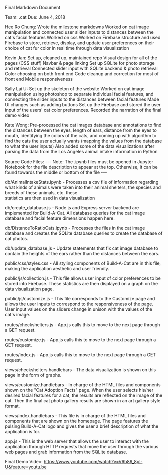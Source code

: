 Final Markdown Document

Team: .cat
Due: June 4, 2018

Hee Ro Chung:
  Wrote the milestone markdowns
  Worked on cat image manipulation and connected user slider inputs to distances between the cat's facial
  features
  Worked on css 
  Worked on Firebase structure and used Firebase to store, retrieve, display, and update user preferences on
  their choice of cat fur color in real time through data visualization

Kevin Jan:
  Set up, cleaned up, maintained repo
  Visual design for all of the pages (CSS stuff)
  Navbar & page linking
  Set up SQLite for photo storage and retrieval
  Connected slider input with SQLite backend & photo retrieval
  Color choosing on both front end
  Code cleanup and correction for most of front end
  Mobile responsiveness


Sally Lai U:
  Set up the skeleton of the website
  Worked on cat image manipulation using photoshop to separate individual facial features, and connecting the slider
  inputs to the distances between facial features
  Made UI changes such as adding buttons
  Set up the Firebase and stored the user input of the users' cat color preferences.
  Recorded the narration of the final demo video

Kate Wong:
  Pre-processed the cat images database and annotations to find the distances between the eyes, length of ears,
  distance from the eyes to mouth, identifying the colors of the cats, and coming up with algorithm to find the
  cats the user actually wants (mapping the values from the database to what the user inputs)
  Also added some of the data visualizations after parsing the data from the Los Angeles animal intake information
  in Python



Source Code Files:
--- Note: The .ipynb files must be opened in Jupyter Notebook for the file description to appear at the top. Otherwise, it can
be found towards the middle or bottom of the file ---


db/AnimalIntakeStats.ipynb - Processes a csv file of information regarding what kinds of animals were taken
                            into their animal shelters, the species and breeds of these animals, etc. these   
                            statistics are then used in data visualization

db/create_database.js - Node.js and Express server backend are implemented for Build-A-Cat. All database
                        queries for the cat image database and facial feature dimensions happen here.

db/DistanceToRatioCats.ipynb - Processes the files in the cat image database and creates the
                              SQLite database queries to create the database of cat photos.

db/update_database.js - Update statements that fix cat image database to contain the heights of the ears
                        rather than the distances between the ears.

public/css/styles.css - All styling components of Build-A-Cat are in this file, making the application
                        aesthetic and user friendly.

public/js/collection.js - This file allows user input of color preferences to be stored into Firebase. These
                          statistics are then displayed on a graph on the data visualization page.

public/js/customize.js - This file corresponds to the Customize page and allows the user inputs to correspond
                        to the responsiveness of the page. User input values on the sliders change in unison
                        with the values of the cat's image.

routes/checkshelters.js - App.js calls this to move to the next page through a GET request.

routes/customize.js - App.js calls this to move to the next page through a GET request.

routes/index.js - App.js calls this to move to the next page through a GET request.

views/checkshelters.handlebars - The data visualization is shown on this page in the form of graphs.

views/customize.handlebars -  In charge of the HTML files and components shown on the "Cat Adoption Facts"
                              page. When the user selects his/her desired facial features for a cat, the
                              results are reflected on the image of the cat. Then the final cat photo gallery
                              results are shown in an art gallery style format.

views/index.handlebars - This file is in charge of the HTML files and components that are shown on the homepage.
                        The page features the pulsing Build-A-Cat logo and gives the user a brief description of
                        what the application is for.

app.js - This is the web server that allows the user to interact with the application through HTTP requests that
          move the user through the various web pages and grab information from the SQLite database.


Final Demo Video:
https://www.youtube.com/watch?v=V6b89_8pl-U&feature=youtu.be

